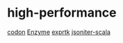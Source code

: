 # high-performance

[codon](https://github.com/exaloop/codon)
[Enzyme](https://github.com/EnzymeAD/Enzyme)
[exprtk](https://github.com/ArashPartow/exprtk)
[jsoniter-scala](https://github.com/plokhotnyuk/jsoniter-scala)
